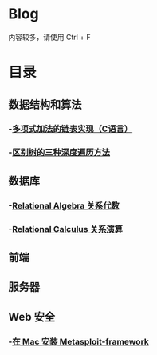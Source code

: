 # Blog
内容较多，请使用 Ctrl + F

# 目录

## 数据结构和算法

### -[多项式加法的链表实现（C语言）](http://blog.csdn.net/kids412kelly/article/details/49493981)
### -[区别树的三种深度遍历方法](http://blog.csdn.net/kids412kelly/article/details/49851133)

## 数据库
### -[Relational Algebra 关系代数](http://blog.csdn.net/kids412kelly/article/details/48953205)
### -[Relational Calculus 关系演算](http://blog.csdn.net/kids412kelly/article/details/49132015)

## 前端


## 服务器


## Web 安全
### -[在 Mac 安装 Metasploit-framework](http://blog.csdn.net/kids412kelly/article/details/49475693)
